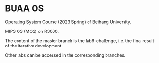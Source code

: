 # BUAA OS

Operating System Course (2023 Spring) of Beihang University. 

MIPS OS (MOS) on R3000.

The content of the master branch is the lab6-challenge, i.e. the final result of the iterative development.

Other labs can be accessed in the corresponding branches.